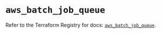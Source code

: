 # `aws_batch_job_queue`

Refer to the Terraform Registry for docs: [`aws_batch_job_queue`](https://registry.terraform.io/providers/hashicorp/aws/5.39.1/docs/resources/batch_job_queue).
